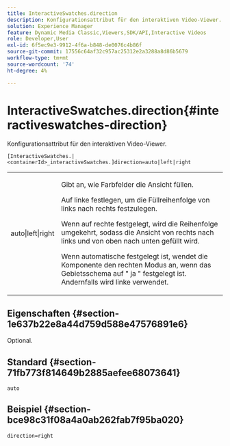 ```yaml
---
title: InteractiveSwatches.direction
description: Konfigurationsattribut für den interaktiven Video-Viewer.
solution: Experience Manager
feature: Dynamic Media Classic,Viewers,SDK/API,Interactive Videos
role: Developer,User
exl-id: 6f5ec9e3-9912-4f6a-b848-de0076c4b86f
source-git-commit: 17556c64af32c957ac25312e2a3288a8d86b5679
workflow-type: tm+mt
source-wordcount: '74'
ht-degree: 4%

---
```


# InteractiveSwatches.direction{#interactiveswatches-direction}

Konfigurationsattribut für den interaktiven Video-Viewer.

`[InteractiveSwatches.|<containerId>_interactiveSwatches.]direction=auto|left|right`

<table id="table_441553CD34C94A58A9D7CBF772DEDDB6"> 
 <tbody> 
  <tr> 
   <td colname="col1"> <p> <span class="codeph"> auto|left|right </span> </p> </td> 
   <td colname="col2"> <p> Gibt an, wie Farbfelder die Ansicht füllen. </p> <p>Auf <span class="codeph"> linke </span> festlegen, um die Füllreihenfolge von links nach rechts festzulegen. </p> <p>Wenn auf <span class="codeph"> rechte </span> festgelegt, wird die Reihenfolge umgekehrt, sodass die Ansicht von rechts nach links und von oben nach unten gefüllt wird. </p> <p>Wenn <span class="codeph"> automatische </span> festgelegt ist, wendet die Komponente den rechten Modus an, wenn das Gebietsschema auf "<span class="codeph"> ja </span>" festgelegt ist. Andernfalls wird <span class="codeph"> linke </span> verwendet. </p> </td> 
  </tr> 
 </tbody> 
</table>

## Eigenschaften {#section-1e637b22e8a44d759d588e47576891e6}

Optional.

## Standard {#section-71fb773f814649b2885aefee68073641}

`auto`

## Beispiel {#section-bce98c31f08a4a0ab262fab7f95ba020}

```
direction=right
```
